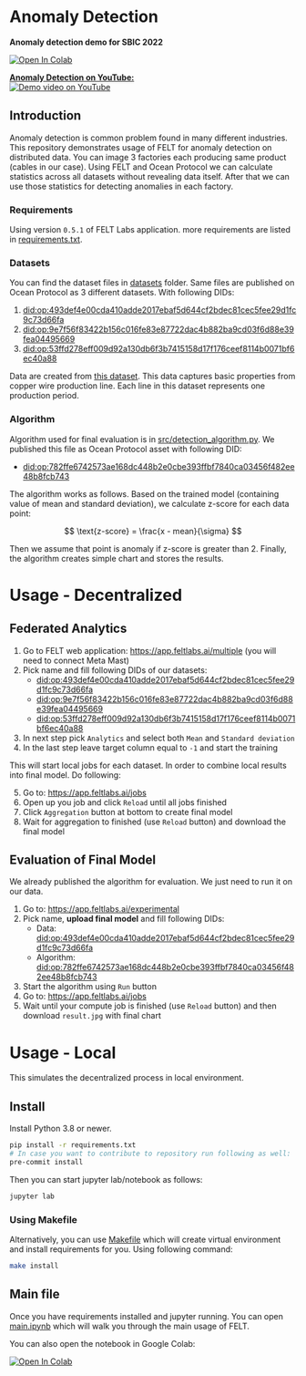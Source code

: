 # Anomaly Detection
**Anomaly detection demo for SBIC 2022**

<a target="_blank" href="https://colab.research.google.com/github/https://colab.research.google.com/github/FELT-Labs/anomaly-detection/blob/main/main.ipynb">
  <img src="https://colab.research.google.com/assets/colab-badge.svg" alt="Open In Colab"/>
</a>

[**Anomaly Detection on YouTube:**](http://www.youtube.com/watch?v=IKwxdvDpu6A)  
[![Demo video on YouTube](http://img.youtube.com/vi/IKwxdvDpu6A/hqdefault.jpg)](http://www.youtube.com/watch?v=IKwxdvDpu6A)


## Introduction
Anomaly detection is common problem found in many different industries. This repository demonstrates usage of FELT for anomaly detection on distributed data. You can image 3 factories each producing same product (cables in our case). Using FELT and Ocean Protocol we can calculate statistics across all datasets without revealing data itself. After that we can use those statistics for detecting anomalies in each factory.

### Requirements
Using version `0.5.1` of FELT Labs application. more requirements are listed in [requirements.txt](./requirements.txt).

### Datasets
You can find the dataset files in [datasets](./datasets/) folder. Same files are published on Ocean Protocol as 3 different datasets. With following DIDs:

1. [did:op:493def4e00cda410adde2017ebaf5d644cf2bdec81cec5fee29d1fc9c73d66fa](https://market.oceanprotocol.com/asset/did:op:493def4e00cda410adde2017ebaf5d644cf2bdec81cec5fee29d1fc9c73d66fa)
2. [did:op:9e7f56f83422b156c016fe83e87722dac4b882ba9cd03f6d88e39fea04495669](https://market.oceanprotocol.com/asset/did:op:9e7f56f83422b156c016fe83e87722dac4b882ba9cd03f6d88e39fea04495669)
3. [did:op:53ffd278eff009d92a130db6f3b7415158d17f176ceef8114b0071bf6ec40a88](https://market.oceanprotocol.com/asset/did:op:53ffd278eff009d92a130db6f3b7415158d17f176ceef8114b0071bf6ec40a88)

Data are created from [this dataset](https://www.kaggle.com/datasets/osroru/copper-wire-production-line-dataset). This data captures basic properties from copper wire production line. Each line in this dataset represents one production period.

### Algorithm
Algorithm used for final evaluation is in [src/detection_algorithm.py](./src/detection_algorithm.py). We published this file as Ocean Protocol asset with following DID:

* [did:op:782ffe6742573ae168dc448b2e0cbe393ffbf7840ca03456f482ee48b8fcb743](https://market.oceanprotocol.com/asset/did:op:782ffe6742573ae168dc448b2e0cbe393ffbf7840ca03456f482ee48b8fcb743)

The algorithm works as follows. Based on the trained model (containing value of mean and standard deviation), we calculate z-score for each data point:

$$
\text{z-score} = \frac{x - mean}{\sigma}
$$

Then we assume that point is anomaly if z-score is greater than 2. Finally, the algorithm creates simple chart and stores the results.


# Usage - Decentralized
## Federated Analytics
1. Go to FELT web application: <https://app.feltlabs.ai/multiple> (you will need to connect Meta Mast)
2. Pick name and fill following DIDs of our datasets:
    * [did:op:493def4e00cda410adde2017ebaf5d644cf2bdec81cec5fee29d1fc9c73d66fa](https://market.oceanprotocol.com/asset/did:op:493def4e00cda410adde2017ebaf5d644cf2bdec81cec5fee29d1fc9c73d66fa)
    * [did:op:9e7f56f83422b156c016fe83e87722dac4b882ba9cd03f6d88e39fea04495669](https://market.oceanprotocol.com/asset/did:op:9e7f56f83422b156c016fe83e87722dac4b882ba9cd03f6d88e39fea04495669)
    * [did:op:53ffd278eff009d92a130db6f3b7415158d17f176ceef8114b0071bf6ec40a88](https://market.oceanprotocol.com/asset/did:op:53ffd278eff009d92a130db6f3b7415158d17f176ceef8114b0071bf6ec40a88)
3. In next step pick `Analytics` and select both `Mean` and `Standard deviation`
4. In the last step leave target column equal to `-1` and start the training 

This will start local jobs for each dataset. In order to combine local results into final model. Do following:

5. Go to: <https://app.feltlabs.ai/jobs>
6. Open up you job and click `Reload` until all jobs finished
7. Click `Aggregation` button at bottom to create final model
8. Wait for aggregation to finished (use `Reload` button) and download the final model

## Evaluation of Final Model
We already published the algorithm for evaluation. We just need to run it on our data.
1. Go to: <https://app.feltlabs.ai/experimental>
2. Pick name, **upload final model** and fill following DIDs:
    * Data: [did:op:493def4e00cda410adde2017ebaf5d644cf2bdec81cec5fee29d1fc9c73d66fa](https://market.oceanprotocol.com/asset/did:op:493def4e00cda410adde2017ebaf5d644cf2bdec81cec5fee29d1fc9c73d66fa)
    * Algorithm: [did:op:782ffe6742573ae168dc448b2e0cbe393ffbf7840ca03456f482ee48b8fcb743](https://market.oceanprotocol.com/asset/did:op:782ffe6742573ae168dc448b2e0cbe393ffbf7840ca03456f482ee48b8fcb743)
3. Start the algorithm using `Run` button
4. Go to: <https://app.feltlabs.ai/jobs>
5. Wait until your compute job is finished (use `Reload` button) and then download `result.jpg` with final chart


# Usage - Local
This simulates the decentralized process in local environment.

## Install
Install Python 3.8 or newer.
```bash
pip install -r requirements.txt
# In case you want to contribute to repository run following as well:
pre-commit install
```
Then you can start jupyter lab/notebook as follows:
```bash
jupyter lab
```

### Using Makefile
Alternatively, you can use [Makefile](./Makefile) which will create virtual environment and install requirements for you. Using following command:
```bash
make install
```

## Main file
Once you have requirements installed and jupyter running. You can open [main.ipynb](./main.ipynb) which will walk you through the main usage of FELT.

You can also open the notebook in Google Colab:

<a target="_blank" href="https://colab.research.google.com/github/https://colab.research.google.com/github/FELT-Labs/anomaly-detection/blob/main/main.ipynb">
  <img src="https://colab.research.google.com/assets/colab-badge.svg" alt="Open In Colab"/>
</a>
